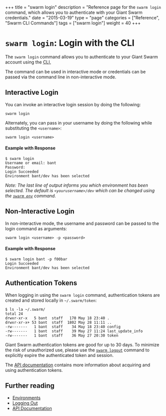 +++
title = "swarm login"
description = "Reference page for the `swarm login` command, which allows you to authenticate with your Giant Swarm credentials."
date = "2015-03-19"
type = "page"
categories = ["Reference", "Swarm CLI Commands"]
tags = ["swarm login"]
weight = 40
+++

# `swarm login`: Login with the CLI

The `swarm login` command allows you to authenticate to your Giant Swarm account using the <abbr title="command line interface">CLI</appr>.

The command can be used in interactive mode or credentials can be passed via the command line in non-interactive mode.

## Interactive Login

You can invoke an interactive login session by doing the following:

```nohighlight
swarm login
```

Alternately, you can pass in your username by doing the following while substituting the `<username>`:

```nohighlight
swarm login <username>
```

#### Example with Response

```nohighlight
$ swarm login
Username or email: bant
Password:
Login Succeeded
Environment bant/dev has been selected
```

*Note: The last line of output informs you which environment has been selected. The default is `<yourusername>/dev` which can be changed using the [`swarm env`](/reference/cli/env/) command.*

## Non-Interactive Login
In non-interactive mode, the username and password can be passed to the login command as arguments:

```nohighlight
swarm login <username> -p <password>
```

#### Example with Response

```nohighlight
$ swarm login bant -p f00bar
Login Succeeded
Environment bant/dev has been selected
```

## Authentication Tokens

When logging in using the `swarm login` command, authentication tokens are created and stored locally in `~/.swarm/token`:

```nohighlight
$ ls -la ~/.swarm/
total 24
drwxr-xr-x   5 bant  staff   170 May 18 23:40 .
drwxr-xr-x+ 53 bant  staff  1802 May 28 11:11 ..
-rw-------   1 bant  staff    34 May 18 23:40 config
-rw-------   1 bant  staff    39 May 27 11:24 last_update_info
-rw-------   1 bant  staff    36 May 27 20:30 token
```

Giant Swarm authentication tokens are good for up to 30 days. To minimize the risk of unauthorized use, please use the [`swarm logout`](/reference/cli/logout/) command to explicitly expire the authenticated token and session.

The [API documentation](/reference/api/#auth) contains more information about acquiring and using authentication tokens.

## Further reading

* [Environments](/reference/cli/env/)
* [Logging Out](/reference/cli/logout/)
* [API Documentation](/reference/api/)
